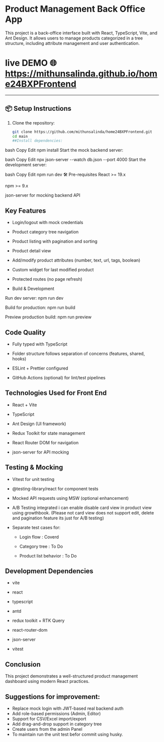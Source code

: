 # Product Management Back Office App

This project is a back-office interface built with React, TypeScript, Vite, and Ant Design. It allows users to manage products categorized in a tree structure, including attribute management and user authentication.

# live DEMO 🌐 https://mithunsalinda.github.io/home24BXPFrontend
---

## 📦 Setup Instructions



1. Clone the repository:
   ```bash
   git clone https://github.com/mithunsalinda/home24BXPFrontend.git
   cd main
   ##Install dependencies:
   ```

bash
Copy
Edit
npm install
Start the mock backend server:

bash
Copy
Edit
npx json-server --watch db.json --port 4000
Start the development server:

bash
Copy
Edit
npm run dev
🛠️ Pre-requisites
React >= 19.x

npm >= 9.x

json-server for mocking backend API

## Key Features

- Login/logout with mock credentials

- Product category tree navigation

- Product listing with pagination and sorting

- Product detail view

- Add/modify product attributes (number, text, url, tags, boolean)

- Custom widget for last modified product

- Protected routes (no page refresh)

- Build & Development

Run dev server: npm run dev

Build for production: npm run build

Preview production build: npm run preview

## Code Quality

- Fully typed with TypeScript

- Folder structure follows separation of concerns (features, shared, hooks)

- ESLint + Prettier configured

- GitHub Actions (optional) for lint/test pipelines

## Technologies Used for Front End

- React + Vite
- TypeScript
- Ant Design (UI framework)

- Redux Toolkit for state management

- React Router DOM for navigation

- json-server for API mocking

## Testing & Mocking

- Vitest for unit testing

- @testing-library/react for component tests

- Mocked API requests using MSW (optional enhancement)
- A/B Testing integrated i can enable disable card view in product view using growthbook. (Please not card view does not support edit, delete and pagination feature its just for A/B testing)

- Separate test cases for:

  - Login flow : Coverd

  - Category tree : To Do

  - Product list behavior : To Do

## Development Dependencies

- vite

- react

- typescript

- antd

- redux toolkit + RTK Query

- react-router-dom

- json-server

- vitest

## Conclusion

This project demonstrates a well-structured product management dashboard using modern React practices.

## Suggestions for improvement:

- Replace mock login with JWT-based real backend auth
- Add role-based permissions (Admin, Editor)
- Support for CSV/Excel import/export
- Add drag-and-drop support in category tree
- Create users from the admin Panel
- To maintain run the unit test befor commit using husky.
